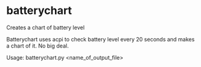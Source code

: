 # batterychart
Creates a chart of battery level

Batterychart uses acpi to check battery level every 20 seconds and makes a chart of it. No big deal.

Usage:
batterychart.py <name_of_output_file>
